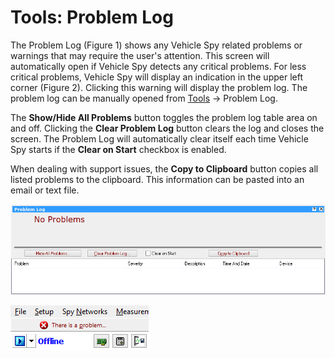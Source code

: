 # Tools: Problem Log

The Problem Log (Figure 1) shows any Vehicle Spy related problems or warnings that may require the user's attention. This screen will automatically open if Vehicle Spy detects any critical problems. For less critical problems, Vehicle Spy will display an indication in the upper left corner (Figure 2). Clicking this warning will display the problem log. The problem log can be manually opened from [Tools](./) -> Problem Log.

The **Show/Hide All Problems** button toggles the problem log table area on and off. Clicking the **Clear Problem Log** button clears the log and closes the screen. The Problem Log will automatically clear itself each time Vehicle Spy starts if the **Clear on Start** checkbox is enabled.

When dealing with support issues, the **Copy to Clipboard** button copies all listed problems to the clipboard. This information can be pasted into an email or text file.

![Figure 1: The problem log contains a log of any Vehicle Spy related problems requiring the user's attention.](../../.gitbook/assets/spyProblemLog.gif)

![Figure 2: A warning that the setup has a problem.](../../.gitbook/assets/spyPBMLogInTitle.gif)
